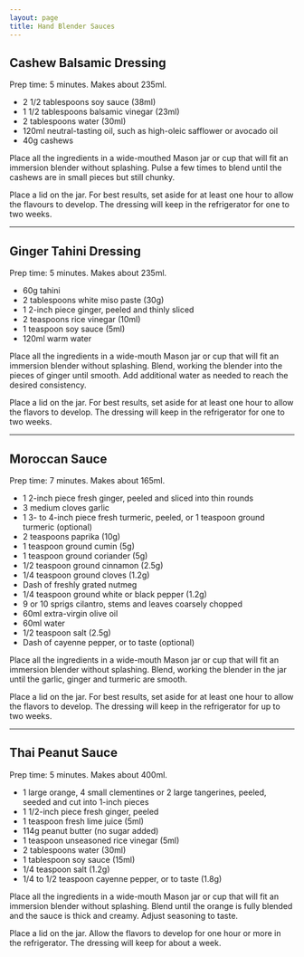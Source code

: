 ```yaml
---
layout: page
title: Hand Blender Sauces
---
```


## Cashew Balsamic Dressing

Prep time: 5 minutes. Makes about 235ml.

- 2 1/2 tablespoons soy sauce (38ml)
- 1 1/2 tablespoons balsamic vinegar (23ml) 
- 2 tablespoons water (30ml)
- 120ml neutral-tasting oil, such as high-oleic safflower or avocado oil
- 40g cashews

Place all the ingredients in a wide-mouthed Mason jar or cup that will fit an immersion blender without splashing. Pulse a few times to blend until the cashews are in small pieces but still chunky.

Place a lid on the jar. For best results, set aside for at least one hour to allow the flavours to develop. The dressing will keep in the refrigerator for one to two weeks.

---

## Ginger Tahini Dressing

Prep time: 5 minutes. Makes about 235ml.

- 60g tahini
- 2 tablespoons white miso paste (30g)
- 1 2-inch piece ginger, peeled and thinly sliced
- 2 teaspoons rice vinegar (10ml)
- 1 teaspoon soy sauce (5ml)
- 120ml warm water

Place all the ingredients in a wide-mouth Mason jar or cup that will fit an immersion blender without splashing. Blend, working the blender into the pieces of ginger until smooth. Add additional water as needed to reach the desired consistency.

Place a lid on the jar. For best results, set aside for at least one hour to allow the flavors to develop. The dressing will keep in the refrigerator for one to two weeks.

---

## Moroccan Sauce

Prep time: 7 minutes. Makes about 165ml.

- 1 2-inch piece fresh ginger, peeled and sliced into thin rounds
- 3 medium cloves garlic
- 1 3- to 4-inch piece fresh turmeric, peeled, or 1 teaspoon ground turmeric (optional)
- 2 teaspoons paprika (10g)
- 1 teaspoon ground cumin (5g)
- 1 teaspoon ground coriander (5g)
- 1/2 teaspoon ground cinnamon (2.5g)
- 1/4 teaspoon ground cloves (1.2g)
- Dash of freshly grated nutmeg
- 1/4 teaspoon ground white or black pepper (1.2g)
- 9 or 10 sprigs cilantro, stems and leaves coarsely chopped
- 60ml extra-virgin olive oil
- 60ml water
- 1/2 teaspoon salt (2.5g)
- Dash of cayenne pepper, or to taste (optional)

Place all the ingredients in a wide-mouth Mason jar or cup that will fit an immersion blender without splashing. Blend, working the blender in the jar until the garlic, ginger and turmeric are smooth.

Place a lid on the jar. For best results, set aside for at least one hour to allow the flavors to develop. The dressing will keep in the refrigerator for up to two weeks.

---

## Thai Peanut Sauce

Prep time: 5 minutes. Makes about 400ml.

- 1 large orange, 4 small clementines or 2 large tangerines, peeled, seeded and cut into 1-inch pieces
- 1 1/2-inch piece fresh ginger, peeled
- 1 teaspoon fresh lime juice (5ml)
- 114g peanut butter (no sugar added)
- 1 teaspoon unseasoned rice vinegar (5ml)
- 2 tablespoons water (30ml)
- 1 tablespoon soy sauce (15ml)
- 1/4 teaspoon salt (1.2g)
- 1/4 to 1/2 teaspoon cayenne pepper, or to taste (1.8g)

Place all the ingredients in a wide-mouth Mason jar or cup that will fit an immersion blender without splashing. Blend until the orange is fully blended and the sauce is thick and creamy. Adjust seasoning to taste.

Place a lid on the jar. Allow the flavors to develop for one hour or more in the refrigerator. The dressing will keep for about a week.